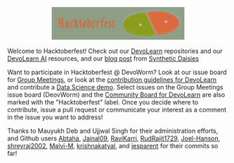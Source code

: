 <p align="center">
  <img width=60% height=60% src="https://github.com/devoworm/Open-Data-Day/blob/master/Hacktoberfest%202020/hf_logo.png">
</p>

Welcome to Hacktoberfest! Check out our [DevoLearn](http://www.github.com/devolearn) repositories and our [DevoLearn AI](https://devoworm.github.io/DevoWormAi/) resources, and our [blog post](http://syntheticdaisies.blogspot.com/2020/10/hacktoberfest-now-live.html) from [Synthetic Daisies](http://syntheticdaisies.blogspot.com/)

Want to participate in Hacktoberfest @ DevoWorm? Look at our issue board for [Group Meetings](https://github.com/devoworm/Group-Meetings/projects/1), or look at the [contribution guidelines for DevoLearn](https://github.com/DevoLearn/Contribution_guidelines/blob/master/contribution.md) and contribute a [Data Science demo](https://github.com/DevoLearn/data-science-demos). Select issues on the Group Meetings issue board (DeovWorm) and the [Community Board for DevoLearn](https://github.com/DevoLearn/Community-Board/projects/1) are also marked with the "Hacktoberfest" label. Once you decide where to contribute, issue a pull request or communicate your interest as a comment in the issue you want to address!

Thanks to Mauyukh Deb and Ujjwal Singh for their administration efforts, and Github users [Abtaha](https://github.com/Abtaha), [Jainal09](https://github.com/Jaina109), [RaviKarri](https://github.com/RaviKarri), [RudRajit1729](https://github.com/RudRajit1729), [Joel-Hanson](https://github.com/Joel-Hanson), [shreyraj2002](https://github.com/shreyraj2002), [Malvi-M](https://github.com/Malvi-M), [krishnakatyal](https://github.com/krishnakatyal), and [jesparent](https://github.com/jesparent) for their commits so far!
